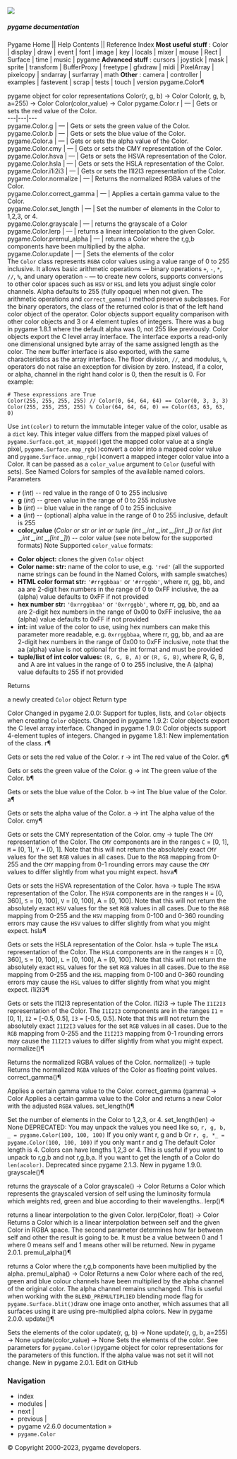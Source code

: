 ![](https://www.pygame.org/docs/_static/pygame_tiny.png)
##### pygame documentation
Pygame Home || Help Contents || Reference Index
**Most useful stuff** : Color | display | draw | event | font | image | key | locals | mixer | mouse | Rect | Surface | time | music | pygame
**Advanced stuff** : cursors | joystick | mask | sprite | transform | BufferProxy | freetype | gfxdraw | midi | PixelArray | pixelcopy | sndarray | surfarray | math
**Other** : camera | controller | examples | fastevent | scrap | tests | touch | version
pygame.Color¶
    
pygame object for color representations
Color(r, g, b) -> Color
Color(r, g, b, a=255) -> Color
Color(color_value) -> Color
pygame.Color.r | — | Gets or sets the red value of the Color.  
---|---|---  
pygame.Color.g | — | Gets or sets the green value of the Color.  
pygame.Color.b | — | Gets or sets the blue value of the Color.  
pygame.Color.a | — | Gets or sets the alpha value of the Color.  
pygame.Color.cmy | — | Gets or sets the CMY representation of the Color.  
pygame.Color.hsva | — | Gets or sets the HSVA representation of the Color.  
pygame.Color.hsla | — | Gets or sets the HSLA representation of the Color.  
pygame.Color.i1i2i3 | — | Gets or sets the I1I2I3 representation of the Color.  
pygame.Color.normalize | — | Returns the normalized RGBA values of the Color.  
pygame.Color.correct_gamma | — | Applies a certain gamma value to the Color.  
pygame.Color.set_length | — | Set the number of elements in the Color to 1,2,3, or 4.  
pygame.Color.grayscale | — | returns the grayscale of a Color  
pygame.Color.lerp | — | returns a linear interpolation to the given Color.  
pygame.Color.premul_alpha | — | returns a Color where the r,g,b components have been multiplied by the alpha.  
pygame.Color.update | — | Sets the elements of the color  
The `Color` class represents `RGBA` color values using a value range of 0 to 255 inclusive. It allows basic arithmetic operations — binary operations `+`, `-`, `*`, `//`, `%`, and unary operation `~` — to create new colors, supports conversions to other color spaces such as `HSV` or `HSL` and lets you adjust single color channels. Alpha defaults to 255 (fully opaque) when not given. The arithmetic operations and `correct_gamma()` method preserve subclasses. For the binary operators, the class of the returned color is that of the left hand color object of the operator.
Color objects support equality comparison with other color objects and 3 or 4 element tuples of integers. There was a bug in pygame 1.8.1 where the default alpha was 0, not 255 like previously.
Color objects export the C level array interface. The interface exports a read-only one dimensional unsigned byte array of the same assigned length as the color. The new buffer interface is also exported, with the same characteristics as the array interface.
The floor division, `//`, and modulus, `%`, operators do not raise an exception for division by zero. Instead, if a color, or alpha, channel in the right hand color is 0, then the result is 0. For example:
```
# These expressions are True
Color(255, 255, 255, 255) // Color(0, 64, 64, 64) == Color(0, 3, 3, 3)
Color(255, 255, 255, 255) % Color(64, 64, 64, 0) == Color(63, 63, 63, 0)

```

Use `int(color)` to return the immutable integer value of the color, usable as a `dict` key. This integer value differs from the mapped pixel values of `pygame.Surface.get_at_mapped()`get the mapped color value at a single pixel, `pygame.Surface.map_rgb()`convert a color into a mapped color value and `pygame.Surface.unmap_rgb()`convert a mapped integer color value into a Color. It can be passed as a `color_value` argument to `Color` (useful with sets).
See Named Colors for samples of the available named colors.
Parameters
    
  * **r** (_int_) -- red value in the range of 0 to 255 inclusive
  * **g** (_int_) -- green value in the range of 0 to 255 inclusive
  * **b** (_int_) -- blue value in the range of 0 to 255 inclusive
  * **a** (_int_) -- (optional) alpha value in the range of 0 to 255 inclusive, default is 255
  * **color_value** (_Color_ _or_ _str_ _or_ _int_ _or_ _tuple_ _(__int_ _,__int_ _,__int_ _,__[__int_ _]__) or_ _list_ _(__int_ _,__int_ _,__int_ _,__[__int_ _]__)_) -- 
color value (see note below for the supported formats)
Note
Supported `color_value` formats:
    
- **Color object:** clones the given `Color` object
- **Color name: str:** name of the color to use, e.g. `'red'` (all the supported name strings can be found in the Named Colors, with sample swatches)
- **HTML color format str:** `'#rrggbbaa'` or `'#rrggbb'`, where rr, gg, bb, and aa are 2-digit hex numbers in the range of 0 to 0xFF inclusive, the aa (alpha) value defaults to 0xFF if not provided
- **hex number str:** `'0xrrggbbaa'` or `'0xrrggbb'`, where rr, gg, bb, and aa are 2-digit hex numbers in the range of 0x00 to 0xFF inclusive, the aa (alpha) value defaults to 0xFF if not provided
- **int:** int value of the color to use, using hex numbers can make this parameter more readable, e.g. `0xrrggbbaa`, where rr, gg, bb, and aa are 2-digit hex numbers in the range of 0x00 to 0xFF inclusive, note that the aa (alpha) value is not optional for the int format and must be provided
- **tuple/list of int color values:** `(R, G, B, A)` or `(R, G, B)`, where R, G, B, and A are int values in the range of 0 to 255 inclusive, the A (alpha) value defaults to 255 if not provided


Returns
    
a newly created `Color` object
Return type
    
Color
Changed in pygame 2.0.0: Support for tuples, lists, and `Color` objects when creating `Color` objects.
Changed in pygame 1.9.2: Color objects export the C level array interface.
Changed in pygame 1.9.0: Color objects support 4-element tuples of integers.
Changed in pygame 1.8.1: New implementation of the class.
r¶
    
Gets or sets the red value of the Color.
r -> int
The red value of the Color.
g¶
    
Gets or sets the green value of the Color.
g -> int
The green value of the Color.
b¶
    
Gets or sets the blue value of the Color.
b -> int
The blue value of the Color.
a¶
    
Gets or sets the alpha value of the Color.
a -> int
The alpha value of the Color.
cmy¶
    
Gets or sets the CMY representation of the Color.
cmy -> tuple
The `CMY` representation of the Color. The `CMY` components are in the ranges `C` = [0, 1], `M` = [0, 1], `Y` = [0, 1]. Note that this will not return the absolutely exact `CMY` values for the set `RGB` values in all cases. Due to the `RGB` mapping from 0-255 and the `CMY` mapping from 0-1 rounding errors may cause the `CMY` values to differ slightly from what you might expect.
hsva¶
    
Gets or sets the HSVA representation of the Color.
hsva -> tuple
The `HSVA` representation of the Color. The `HSVA` components are in the ranges `H` = [0, 360], `S` = [0, 100], `V` = [0, 100], A = [0, 100]. Note that this will not return the absolutely exact `HSV` values for the set `RGB` values in all cases. Due to the `RGB` mapping from 0-255 and the `HSV` mapping from 0-100 and 0-360 rounding errors may cause the `HSV` values to differ slightly from what you might expect.
hsla¶
    
Gets or sets the HSLA representation of the Color.
hsla -> tuple
The `HSLA` representation of the Color. The `HSLA` components are in the ranges `H` = [0, 360], `S` = [0, 100], `L` = [0, 100], A = [0, 100]. Note that this will not return the absolutely exact `HSL` values for the set `RGB` values in all cases. Due to the `RGB` mapping from 0-255 and the `HSL` mapping from 0-100 and 0-360 rounding errors may cause the `HSL` values to differ slightly from what you might expect.
i1i2i3¶
    
Gets or sets the I1I2I3 representation of the Color.
i1i2i3 -> tuple
The `I1I2I3` representation of the Color. The `I1I2I3` components are in the ranges `I1` = [0, 1], `I2` = [-0.5, 0.5], `I3` = [-0.5, 0.5]. Note that this will not return the absolutely exact `I1I2I3` values for the set `RGB` values in all cases. Due to the `RGB` mapping from 0-255 and the `I1I2I3` mapping from 0-1 rounding errors may cause the `I1I2I3` values to differ slightly from what you might expect.
normalize()¶
    
Returns the normalized RGBA values of the Color.
normalize() -> tuple
Returns the normalized `RGBA` values of the Color as floating point values.
correct_gamma()¶
    
Applies a certain gamma value to the Color.
correct_gamma (gamma) -> Color
Applies a certain gamma value to the Color and returns a new Color with the adjusted `RGBA` values.
set_length()¶
    
Set the number of elements in the Color to 1,2,3, or 4.
set_length(len) -> None
DEPRECATED: You may unpack the values you need like so, `r, g, b, _ = pygame.Color(100, 100, 100)` If you only want r, g and b Or `r, g, *_ = pygame.Color(100, 100, 100)` if you only want r and g
The default Color length is 4. Colors can have lengths 1,2,3 or 4. This is useful if you want to unpack to r,g,b and not r,g,b,a. If you want to get the length of a Color do `len(acolor)`.
Deprecated since pygame 2.1.3.
New in pygame 1.9.0.
grayscale()¶
    
returns the grayscale of a Color
grayscale() -> Color
Returns a Color which represents the grayscaled version of self using the luminosity formula which weights red, green and blue according to their wavelengths..
lerp()¶
    
returns a linear interpolation to the given Color.
lerp(Color, float) -> Color
Returns a Color which is a linear interpolation between self and the given Color in RGBA space. The second parameter determines how far between self and other the result is going to be. It must be a value between 0 and 1 where 0 means self and 1 means other will be returned.
New in pygame 2.0.1.
premul_alpha()¶
    
returns a Color where the r,g,b components have been multiplied by the alpha.
premul_alpha() -> Color
Returns a new Color where each of the red, green and blue colour channels have been multiplied by the alpha channel of the original color. The alpha channel remains unchanged.
This is useful when working with the `BLEND_PREMULTIPLIED` blending mode flag for `pygame.Surface.blit()`draw one image onto another, which assumes that all surfaces using it are using pre-multiplied alpha colors.
New in pygame 2.0.0.
update()¶
    
Sets the elements of the color
update(r, g, b) -> None
update(r, g, b, a=255) -> None
update(color_value) -> None
Sets the elements of the color. See parameters for `pygame.Color()`pygame object for color representations for the parameters of this function. If the alpha value was not set it will not change.
New in pygame 2.0.1.
Edit on GitHub
### Navigation
  * index
  * modules |
  * next |
  * previous |
  * pygame v2.6.0 documentation »
  * `pygame.Color`


© Copyright 2000-2023, pygame developers. 

